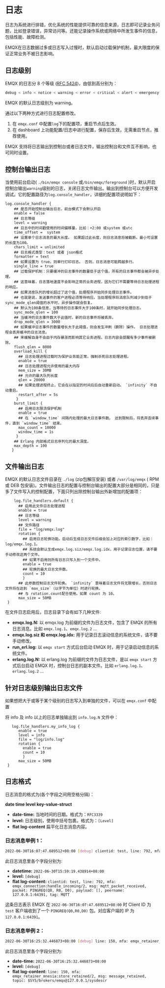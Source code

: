 # 日志

日志为系统进行排错，优化系统的性能提供可靠的信息来源，日志即可记录业务问题，比如登录错误，异常访问等。还能记录操作系统或网络中所发生事件的信息，包括性能、故障检测。

EMQX在日志数据过多或日志写入过慢时，默认启动过载保护机制，最大限度的保证正常业务不被日志影响。

## 日志级别

EMQX 的日志分 8 个等级 ([RFC 5424](https://www.ietf.org/rfc/rfc5424.txt))，由低到高分别为：

```bash
debug < info < notice < warning < error < critical < alert < emergency
```

EMQX 的默认日志级别为 warning。

通过以下两种方式进行日志配置修改。

1. 在 `emqx.conf` 中配置`log`下的配置项，重启节点后生效。
2. 在 dashboard 上功能配置/日志中进行配置，保存后生效，无需重启节点，推荐使用。

EMQX 支持将日志输出到控制台或者日志文件，输出控制台和文件互不影响，也可同时设置。

## 控制台输出日志

当使用前台启动( `./bin/emqx console` 或`/bin/emqx/foreground` )时，默认开启控制台输出`warning`级别的日志，关闭日志文件输出。输出到控制台可以方便开发调试。它的配置路径为`log.console_handler`，详细的配置项说明如下：

```
log.console_handler { 
    ## 是否开始控制台输出日志，前台模式下会默认开启   
    enable = false
    ## 日志等级
    level = warning
    ## 日志中的时间戳使用的时间偏移量，比如：+2:00 或system 或utc
    time_offset =  system
    ## 设置单个日志消息的最大长度。 如果超过此长度，则日志消息将被截断。最小可设置的长度为100。
    chars_limit = unlimited
    ## 日志格式类型：text 或者 json格式
    formatter = text
    ## 如果设置为 true，则单行打印日志。 否则，日志消息可能跨越多行。
    single_line = true
    ## 过载保护机制：只要缓冲的日志事件的数量低于这个值，所有的日志事件都会被异步处理。
    ## 这意味着，日志落地速度不会影响正常的业务进程，因为它们不需要等待日志处理进程的响应。
    ## 如果消息队列的增长超过了这个值，处理程序开始同步处理日志事件。
    ## 也就是说，发送事件的客户进程必须等待响应。当处理程序将消息队列减少到低于sync_mode_qlen阈值的水平时，异步操作就会恢复。
    ## 默认为100条信息，当等待的日志事件大于100条时，就开始同步处理日志。
    sync_mode_qlen = 100
    ## 当缓冲的日志事件数大于此值时，新的日志事件将被丢弃。
    drop_mode_qlen = 3000
    ## 如果缓冲日志事件的数量增长大于此阈值，则会发生冲刷（删除）操作。 日志处理进程会丢弃缓冲的日志消息。
    ## 来缓解自身不会由于内存暴涨而影响其它业务进程。日志内容会提醒有多少事件被删除。
    flush_qlen = 8000
    overload_kill {
      ## 日志处理进程过载时为保护业务能正常，强制杀死日志处理进程。
      enable = true
      ## 日志处理进程允许使用的最大内存
      mem_size = 30MB
      ## 允许的最大队列长度
      qlen = 20000
      ## 如果处理进程终止，它会在以指定的时间后后自动重新启动。 `infinity` 不自动重启。
      restart_after = 5s
     }
    burst_limit {
      ## 启用日志限流保护机制
      enable = true
      ## 在 `window_time` 间隔内处理的最大日志事件数。 达到限制后，将丢弃连续事件，直到 `window_time` 结束。
      max_count = 10000
      window_time = 1s
     }  
    ## Erlang 内部格式日志序列化的最大深度。
    max_depth = 100
   }
```

## 文件输出日志

EMQX 的默认日志文件目录在 `./log` (zip包解压安装) 或者 `/var/log/emqx` ( RPM 或 DEB 包安装)。文件输出日志的配置与控制台输出的配置大部分是相同的，只是多了文件写入的控制配置，下面只列出除控制台输出外新增加的配置项：

```
    log.file_handlers.default {  
      ## 启用此文件日志处理进程
      enable = true
      ## 日志等级
      level = warning
      ## 文件路径
      file = "log/emqx.log"     
      rotation {        
        ## 启用日志轮换功能。启动后生成日志文件后缀会加上对应的索引数字，比如：log/emqx.log.1。
        ## 系统会默认生成emqx.log.siz/emqx.log.idx，用于记录日志位置，请不要手动修改这两个文件。
        ## 如果不启用则所有日志只写入到一个文件中。
        enable = true
        ## 轮换的最大日志文件数。
        count = 10
        }
      ## 此参数控制日志文件轮换。 `infinity` 意味着日志文件将无限增长，否则日志文件将在达到 `max_size`（以字节为单位）时进行轮换。
      ## 与 rotation.count配合使用。如果 count 为 10。
      max_size = 50MB      
 }
```

在文件日志启用后，日志目录下会有如下几种文件:

- **emqx.log.N:** 以 emqx.log 为前缀的文件为日志文件，包含了 EMQX 的所有日志消息。比如 `emqx.log.1`、`emqx.log.2` ...
- **emqx.log.siz 和 emqx.log.idx:** 用于记录日志滚动信息的系统文件，请不要手动修改。
- **run_erl.log:** 以 `emqx start` 方式后台启动 EMQX 时，用于记录启动信息的系统文件。
- **erlang.log.N:** 以 erlang.log 为前缀的文件为日志文件，是以 `emqx start` 方式后台启动 EMQX 时，控制台日志的副本文件。比如 `erlang.log.1`、`erlang.log.2` ...

## 针对日志级别输出日志文件

如果想把大于或等于某个级别的日志写入到单独的文件，可以在 `emqx.conf` 中配置 

将 info 及 info 以上的日志单独输出到 `info.log.N` 文件中：

```
   log.file_handlers.my_info_log {  
      enable = true
      level = info
      file = "log/info.log"     
      rotation {        
        enable = true
        count = 10
        }
      max_size = 50MB      
 }
```

## 日志格式

日志消息的格式为(各个字段之间用空格分隔)：

**date time level key-value-struct**

- **date-time:** 当地时间的日期。格式为：`RFC3339`
- **level:** 日志级别，使用中括号包裹。格式为：`[Level]`
- **flat log-content** 扁平化日志消息内容。

### 日志消息举例 1：

```bash
2022-06-30T16:07:47.689512+08:00 [debug] clientid: test, line: 792, mfa: emqx_connection:handle_incoming/2, msg: mqtt_packet_received, packet: PINGREQ(Q0, R0, D0), payload: [], peername: 127.0.0.1:64391, tag: MQTT
```

此日志消息里各个字段分别为:

- **datetime:** `2022-06-30T15:59:19.438914+08:00`
- **level:** `[debug]`
- **flat log-content:** `clientid: test, line: 792, mfa: emqx_connection:handle_incoming/2, msg: mqtt_packet_received, packet: PINGREQ(Q0, R0, D0), payload: [], peername: 127.0.0.1:64391, tag: MQTT`

这条日志表示 EMQX 在 `2022-06-30T16:07:47.689512+08:00` 时 Client ID 为 `test` 客户端收到了一个 `PINGREQ(Q0,R0,D0)` 包。对应客户端的 IP 为 `127.0.0.1:64391`。

### 日志消息举例 2：

```bash
2022-06-30T16:25:32.446873+08:00 [debug] line: 150, mfa: emqx_retainer_mnesia:store_retained/2, msg: message_retained, topic: $SYS/brokers/emqx@127.0.0.1/sysdescr
```

此日志消息里各个字段分别为:

- **date-time:** `2022-06-30T16:25:32.446873+08:00`
- **level:** `[debug]`
- **flat log-content:** `line: 150, mfa: emqx_retainer_mnesia:store_retained/2, msg: message_retained, topic: $SYS/brokers/emqx@127.0.0.1/sysdescr`

